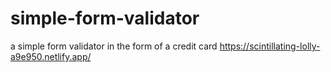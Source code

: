 # simple-form-validator
a simple form validator in the form of a credit card
https://scintillating-lolly-a9e950.netlify.app/
